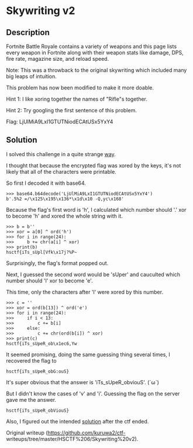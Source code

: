 # Skywriting v2

## Description

Fortnite Battle Royale contains a variety of weapons and this page lists every
weapon in Fortnite along with their weapon stats like damage, DPS, fire rate,
magazine size, and reload speed.

Note: This was a throwback to the original skywriting which included many big
leaps of intuition.

This problem has now been modified to make it more doable.

Hint 1: I like xoring together the names of "Rifle"s together.

Hint 2: Try googling the first sentence of this problem.

Flag: LjUlMiA9LxI1GTUTNiodECAtUSx5YxY4

## Solution

I solved this challenge in a quite strange [way](wtf.py).

I thought that because the encrypted flag was xored by the keys, it's not
likely that all of the characters were printable.

So first I decoded it with base64.

```  
>>> base64.b64decode('LjUlMiA9LxI1GTUTNiodECAtUSx5YxY4')  
b'.5%2 =/\x125\x195\x136*\x1d\x10 -Q,yc\x168'  
```

Because the flag's first word is 'h', I calculated which number should '.' xor
to become 'h' and xored the whole string with it.  
```  
>>> b = b''  
>>> xor = a[0] ^ ord('h')  
>>> for i in range(24):  
>>>     b += chr(a[i] ^ xor)  
>>> print(b)  
hsctf{iTs_sUpl[Vfk\x17j?%P~  
```  
Surprisingly, the flag's format popped out.

Next, I guessed the second word would be 'sUper' and cauculted which number
should 'l' xor to become 'e'.

This time, only the characters after 'l' were xored by this number.

```  
>>> c = ''  
>>> xor = ord(b[13]) ^ ord('e')  
>>> for i in range(24):  
>>>     if i < 13:  
>>>         c += b[i]  
>>>     else:  
>>>         c += chr(ord(b[i]) ^ xor)  
>>> print(c)  
hsctf{iTs_sUpeR_ob\x1ec6,Yw  
```  
It seemed promising, doing the same guessing thing several times, I recovered
the flag to  
```  
hsctf{iTs_sUpeR_obG:ouS}  
```  
It's super obvious that the answer is 'iTs_sUpeR_obviouS'. (ˊωˋ)

But I didn't know the cases of 'v' and 'i'. Guessing the flag on the server
gave me the answer.

```  
hsctf{iTs_sUpeR_obViouS}  
```

Also, I figured out the intended [solution](solve.py) after the ctf ended.  

Original writeup (https://github.com/kuruwa2/ctf-
writeups/tree/master/HSCTF%206/Skywriting%20v2).